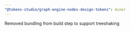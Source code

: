 ```yaml
---
"@tokens-studio/graph-engine-nodes-design-tokens": minor
---
```


Removed bundling from build step to support treeshaking
